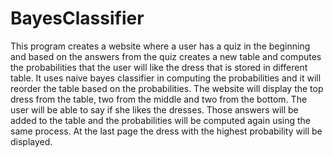 # BayesClassifier
This program creates a website where a user has a quiz in the beginning and based on 
the answers from the quiz creates a new table and computes the probabilities that the 
user will like the dress that is stored in different table. It uses naive bayes classifier
in computing the probabilities and it will reorder the table based on the probabilities. 
The website will display the top dress from the table, two from the middle and two from the 
bottom. The user will be able to say if she likes the dresses. Those answers will be added 
to the table and the probabilities will be computed again using the same process. At the last 
page the dress with the highest probability will be displayed.
